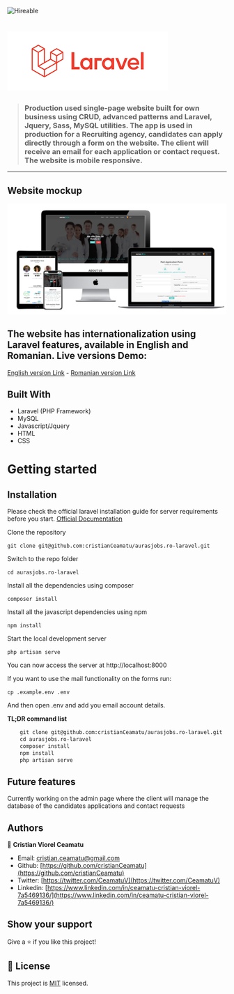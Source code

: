 ![Hireable](https://cdn.rawgit.com/hiendv/hireable/master/styles/flat/yes.svg) 
# ![Laravel logo](./.github/laravel-logo.png)

> ### Production used single-page website built for own business using CRUD, advanced patterns and Laravel, Jquery, Sass, MySQL utilities. The app is used in production for a Recruiting agency, candidates can apply directly through a form on the website. The client will receive an email for each application or contact request. The website is mobile responsive.

----------

## Website mockup

![screenshot](./.github/app-screenshot.png)


## The website has internationalization using Laravel features, available in English and Romanian. Live versions Demo:

[English version Link](https://www.aurasjobs.ro/?lang=en)  -  [Romanian version Link](https://www.aurasjobs.ro)

## Built With

- Laravel (PHP Framework)
- MySQL
- Javascript/Jquery
- HTML
- CSS

# Getting started

## Installation

Please check the official laravel installation guide for server requirements before you start. [Official Documentation](https://laravel.com/docs/5.4/installation#installation)


Clone the repository

    git clone git@github.com:cristianCeamatu/aurasjobs.ro-laravel.git

Switch to the repo folder

    cd aurasjobs.ro-laravel

Install all the dependencies using composer

    composer install

Install all the javascript dependencies using npm

    npm install

Start the local development server

    php artisan serve

You can now access the server at http://localhost:8000

If you want to use the mail functionality on the forms run:

    cp .example.env .env

And then open .env and add you email account details.

**TL;DR command list**

```
    git clone git@github.com:cristianCeamatu/aurasjobs.ro-laravel.git
    cd aurasjobs.ro-laravel
    composer install
    npm install
    php artisan serve
```
## Future features

Currently working on the admin page where the client will manage the database of the candidates applications and contact requests

## Authors

👤 **Cristian Viorel Ceamatu**

- Email: [cristian.ceamatu@gmail.com](cristian.ceamatu@gmail.com)
- Github: [https://github.com/cristianCeamatu](https://github.com/cristianCeamatu)
- Twitter: [https://twitter.com/CeamatuV](https://twitter.com/CeamatuV)
- Linkedin: [https://www.linkedin.com/in/ceamatu-cristian-viorel-7a5469136/](https://www.linkedin.com/in/ceamatu-cristian-viorel-7a5469136/)

## Show your support

Give a ⭐️ if you like this project!

## 📝 License

This project is [MIT](lic.url) licensed.

